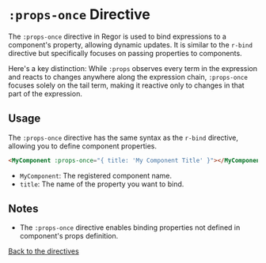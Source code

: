 # `:props-once` Directive

The `:props-once` directive in Regor is used to bind expressions to a component's property, allowing dynamic updates. It is similar to the `r-bind` directive but specifically focuses on passing properties to components.

Here's a key distinction: While `:props` observes every term in the expression and reacts to changes anywhere along the expression chain, `:props-once` focuses solely on the tail term, making it reactive only to changes in that part of the expression.

## Usage

The `:props-once` directive has the same syntax as the `r-bind` directive, allowing you to define component properties.

```html
<MyComponent :props-once="{ title: 'My Component Title' }"></MyComponent>
```

- `MyComponent`: The registered component name.
- `title`: The name of the property you want to bind.

## Notes

- The `:props-once` directive enables binding properties not defined in component's props definition.

[Back to the directives](directives.md)
